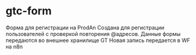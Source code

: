 # gtc-form
Форма для регистрации на ProdAn
Создана для регистрации пользователей с проверкой повторения @адресов. 
Данные формы передаются во внешнее хранилище GT
Новая запись передается в WF на n8n
